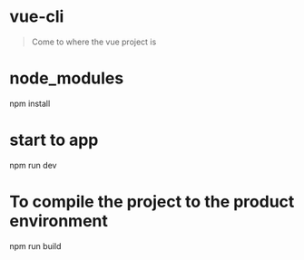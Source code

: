 # vue-cli

> Come to where the vue project is

# node_modules
npm install

# start to app
npm run dev

# To compile the project to the product environment
npm run build